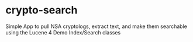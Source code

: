 crypto-search
=============

Simple App to pull NSA cryptologs, extract text, and make them searchable using the Lucene 4 Demo Index/Search classes
